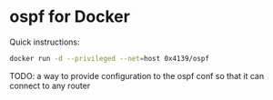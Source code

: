 # ospf for Docker

Quick instructions:

```bash
docker run -d --privileged --net=host 0x4139/ospf
```
TODO:
a way to provide configuration to the ospf conf so that it can connect to any router